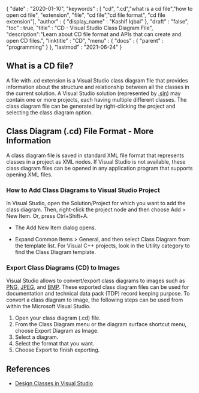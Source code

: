 {
  "date" : "2020-01-10",
  "keywords" : [ "cd", ".cd","what is a cd file","how to open cd file", "extension", "file", "cd file","cd file format",  "cd file extension"],
  "author" : {
    "display_name" : "Kashif Iqbal"
  },
  "draft" : "false",
  "toc" : true,
  "title" : "CD - Visual Studio Class Diagram File",
  "description":"Learn about CD file format and APIs that can create and open CD files.",
  "linktitle" : "CD",
  "menu" : {
    "docs" : {
      "parent" : "programming"
    }
  },
  "lastmod" : "2021-06-24"
}

## What is a CD file?

A file with .cd extension is a Visual Studio class diagram file that provides information about the structure and relationship between all the classes in the current solution. A Visual Studio solution (represented by [.sln](/programming/sln/)) may contain one or more projects, each having multiple different classes. The class diagram file can be generated by right-clicking the project and selecting the class diagram option.

## Class Diagram (.cd) File Format - More Information

A class diagram file is saved in standard XML file format that represents classes in a project as XML nodes. If Visual Studio is not available, these class diagram files can be opened in any application program that supports opening XML files.

### How to Add Class Diagrams to Visual Studio Project

In Visual Studio, open the Solution/Project for which you want to add the class diagram. Then, right-click the project node and then choose Add > New Item. Or, press Ctrl+Shift+A.

 * The Add New Item dialog opens.

 * Expand Common Items > General, and then select Class Diagram from the template list. For Visual C++ projects, look in the Utility category to find the Class Diagram template.

### Export Class Diagrams (CD) to Images

Visual Studio allows to convert/export class diagrams to images such as [PNG](/image/png/), [JPEG](/image/jpeg/), and [BMP](/image/bmp/). These exported class diagram files can be used for documentation and technical data pack (TDP) record keeping purpose. To convert a class diagram to image, the following steps can be used from within the Microsoft Visual Studio.

1. Open your class diagram (.cd) file.
1. From the Class Diagram menu or the diagram surface shortcut menu, choose Export Diagram as Image.
1. Select a diagram.
1. Select the format that you want.
1. Choose Export to finish exporting.

## References

* [Design Classes in Visual Studio](https://learn.microsoft.com/en-us/visualstudio/ide/class-designer/designing-and-viewing-classes-and-types?view=vs-2019)
